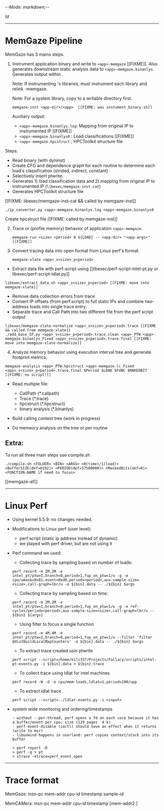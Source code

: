 -*-Mode: markdown;-*-

$Id$

-----------------------------------------------------------------------------
MemGaze Pipeline
=============================================================================

MemGaze has 3 mains steps.

1. Instrument application binary <app> and write to `<app>-memgaze`
   [[FIXME]]. Also generates downstream static analysis data to
   `<app>-memgaze.binanlys`. Generates output within <app-dir>.

   Note: If instrumenting <app>'s libraries, must instrument each
   library and relink <app>-memgaze.

   Note: For a system library, copy to a writable directory first.

   ```
   memgaze-inst <app-dir>/<app>  [[FIXME: was instument_binary.sh]]
   ```

   Auxiliary output:
   - `<app>-memgaze.binanlys.log`: Mapping from original IP to instrumented IP [[FIXME]]
   - `<app>-memgaze.binanlys0`   : Load classifications [[FIXME]]
   - `<app>-memgaze.hpcstruct`   ; HPCToolkit structure file

  Steps:
  - Read binary (with dyninst)
  - Create CFG and dependence graph for each routine to determine each load's classification (strided, indirect, constant)
  - Selectively insert ptwrite.
  - Generates 1) load classification data and 2) mapping from original IP to instrumented IP (`libexec/memgaze-inst-cat`)
  - Generates HPCToolkit structure file

  
  [[FIXME: libexec/memgaze-inst-cat && called by memgaze-inst]]
  ```
  ./ip_converter.py <app>-memgaze.binanlys.log <app>-memgaze.binanlys0
  ```

  Create hpcstruct file  [[FIXME: called by memgaze-inst]]


2. Trace or (profile memory) behavior of application `<app>-memgaze`.
  
   ```
   memgaze-run <size> <period> 0 ${LOAD} -- <app-dir> "<app-args>"   [[FIXME]]
   ```

3. Convert tracing data into open format from Linux perf's format.

   ```
   memgaze-xlate <app>_s<size>_p<period>
   ```

  - Extract data file with perf-script using [[libexec/perf-script-intel-pt.py or libexec/perf-script-ldlat.py]]
  ```
  libexec/extract_data.sh <app>_s<size>_p<period> [[FIXME: move into memgaze-xlate]]
  ```

  - Remove data collection errors from trace
  - Convert IP offsets (from perf script) to full static IPs and combine two-address loads into single trace entry.
  - Separate trace and Call Path into two different file from the perf script output
  ```
  libexec/memgaze-xlate-normalize <app>_s<size>_p<period>.trace [[FIXME && called from memgaze-xlate]]
  ./add_base_IP.py <app>_s<size>_p<period>.trace.clean <app>_PTW <app>-memgaze.binanlys_Fixed <app>_s<size>_p<period>.trace.final [[FIXME: move into memgaze-xlate-normalize]]
  ```


4. Analyze memory behavior using execution interval tree and generate footprint metrics.

  ```
  memgaze-analysis <app>_PTW.hpcstruct <app>-memgaze.lc_Fixed <app>_s<size>_p<period>.trace.final $Period $LOAD $FUNC $MAKEDBIT  [[FIXME: no script!]]
  ```
  - Read multiple file:
    - CallPath  (*.callpath)
    - Trace     (*.trace)
    - hpcstruct (*.hpcstruct)
    - binary analysis (*.binanlys)
  
  - Build calling context tree (work in progress)
  - Do memeory analysis on the tree  or per routine



Extra:
----------------------------------------

To run all three main steps use compile.sh 

  ```
  ./compile.sh <FOLDER> <BIN> <ARGS> <0(time)/1(load)> <BufferSIZE(def=8192)> <PERIOD(def=37500000)> <MaskedBits(def=0)> <FUNCTION-NAME if need to focus>
  ```

[[memgaze-all]]




-----------------------------------------------------------------------------
Linux Perf
=============================================================================

- Using kernel 5.5.9: no changes needed.
    
- Modifications to Linux perf (user level):
  - perf script (static ip address instead of dynamic)
  - we played with perf driver, but are not using it

- Perf command we used:
  - Collecting trace by sampling based on number of loads:
  
  ```perf record -m 2M,2M -e intel_pt/ptw=1,branch=0,period=1,fup_on_ptw=1/u -g -e cpu/umask=0x81,event=0xd0,period=<period>,aux-sample-size=<size>,call-graph=lbr/u -o ${bin}.data -- ./${bin} $args```

  
  - Collecting trace by sampling based on time:

  ```perf record -m 2M,2M -e intel_pt/ptw=1,branch=0,period=1,fup_on_ptw=1/u -g -e ref-cycles/period=<period>,aux-sample-size=<size>,call-graph=lbr/u -- ${bin} ${args}```

  - Using filter to focus a single function

  ```perf record -m 4M,4M -e intel_pt/ptw=1,branch=0,period=1,fup_on_ptw=1/u --filter 'filter @distBuildLocalMapCounters' -o ${bin}.data -- ./${bin} $args```

  - To extract trace created usin ptwrite

  ```perf script --script=/home/kili337/Projects/Fallacy/scripts/intel-pt-events.py -i ${bin}.data > ${bin}.trace```

  - To collect trace using ldlat for intel machines

  ```perf record -W -d -e cpu/mem-loads,ldlat=1,period=100/upp```
  
  - To extract ldlat trace

  ```perf script --script=../ldlat-events.py -i <input>```

- system wide monitoring and ordering/timestamps

    ```
    - without --per-thread, perf opens a fd on each core because it has a buffer/event per cpu; size (129 pages  4 k)
    - perf-event-disable (ioctl) should have an effect when it returns (write to msr)
    - libunwind happens in userland: perf copies context/stack into its buffer

    > perf report -D
    > perf -g + pt
    > strace -etrace=perf_event_open
    ```


-----------------------------------------------------------------------------
Trace format
=============================================================================

MemGaze:   insn-pc mem-addr cpu-id timestamp sample-id

MemCAMera: insn-pc mem-addr cpu-id timestamp [mem-addr2 <cpu-id> <timestamp>]
